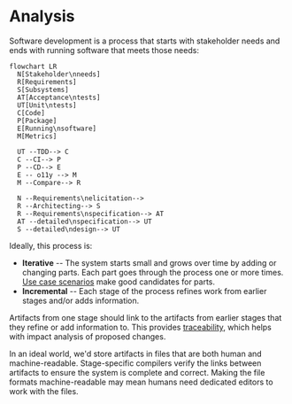 # Analysis

Software development is a process that starts with stakeholder needs and ends with running software that meets those
needs:

```mermaid
flowchart LR
  N[Stakeholder\nneeds]
  R[Requirements]
  S[Subsystems]
  AT[Acceptance\ntests]
  UT[Unit\ntests]
  C[Code]
  P[Package]
  E[Running\nsoftware]
  M[Metrics]

  UT --TDD--> C
  C --CI--> P
  P --CD--> E
  E -- o11y --> M
  M --Compare--> R

  N --Requirements\nelicitation-->
  R --Architecting--> S
  R --Requirements\nspecification--> AT
  AT --detailed\nspecification--> UT
  S --detailed\ndesign--> UT
```

Ideally, this process is:

- **Iterative** -- The system starts small and grows over time by adding or changing parts.
  Each part goes through the process one or more times.
  [Use case scenarios](../requirements/digest/elicitation.md#techniques) make good candidates for parts.
- **Incremental** -- Each stage of the process refines work from earlier stages and/or adds information.

Artifacts from one stage should link to the artifacts from earlier stages that they refine or add information to.
This provides [traceability](../requirements/digest/management.md#requirements-management), which helps with impact
analysis of proposed changes.

In an ideal world, we'd store artifacts in files that are both human and machine-readable.
Stage-specific compilers verify the links between artifacts to ensure the system is complete and correct.
Making the file formats machine-readable may mean humans need dedicated editors to work with the files.
